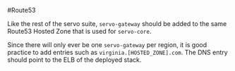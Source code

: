 #Route53

Like the rest of the servo suite, `servo-gateway` should be added to the same Route53 Hosted Zone that is used for `servo-core`.

Since there will only ever be one `servo-gateway` per region, it is good practice to add entries such as `virginia.[HOSTED_ZONE].com`. The DNS entry should point to the ELB of the deployed stack. 
